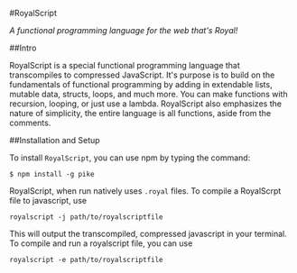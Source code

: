 #RoyalScript

*A functional programming language for the web that's Royal!*

##Intro

RoyalScript is a special functional programming language that transcompiles to compressed JavaScript. It's purpose is to build on the fundamentals of functional programming by adding in extendable lists, mutable data, structs, loops, and much more. You can make functions with recursion, looping, or just use a lambda. RoyalScript also emphasizes the nature of simplicity, the entire language is all functions, aside from the comments. 

##Installation and Setup

To install `RoyalScript`, you can use npm by typing the command:

```
$ npm install -g pike
```
RoyalScript, when run natively uses `.royal` files. To compile a RoyalScrpt file to javascript, use

```
royalscript -j path/to/royalscriptfile
```
This will output the transcompiled, compressed javascript in your terminal. To compile and run a royalscript file, you can use

```
royalscript -e path/to/royalscriptfile
```